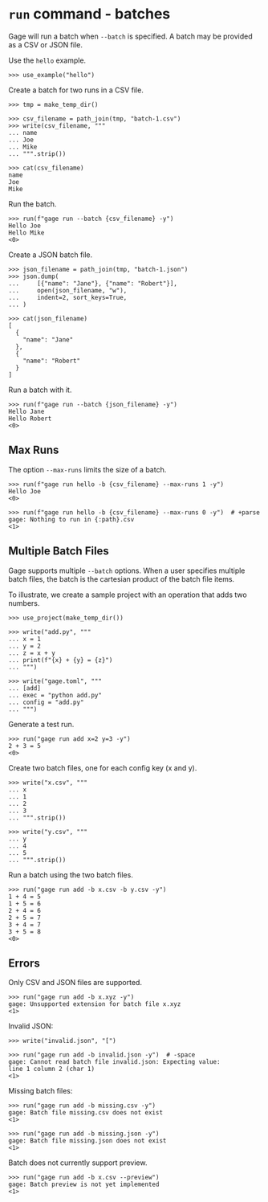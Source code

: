 # `run` command - batches

Gage will run a batch when `--batch` is specified. A batch may be
provided as a CSV or JSON file.

Use the `hello` example.

    >>> use_example("hello")

Create a batch for two runs in a CSV file.

    >>> tmp = make_temp_dir()

    >>> csv_filename = path_join(tmp, "batch-1.csv")
    >>> write(csv_filename, """
    ... name
    ... Joe
    ... Mike
    ... """.strip())

    >>> cat(csv_filename)
    name
    Joe
    Mike

Run the batch.

    >>> run(f"gage run --batch {csv_filename} -y")
    Hello Joe
    Hello Mike
    <0>

Create a JSON batch file.

    >>> json_filename = path_join(tmp, "batch-1.json")
    >>> json.dump(
    ...     [{"name": "Jane"}, {"name": "Robert"}],
    ...     open(json_filename, "w"),
    ...     indent=2, sort_keys=True,
    ... )

    >>> cat(json_filename)
    [
      {
        "name": "Jane"
      },
      {
        "name": "Robert"
      }
    ]

Run a batch with it.

    >>> run(f"gage run --batch {json_filename} -y")
    Hello Jane
    Hello Robert
    <0>

## Max Runs

The option `--max-runs` limits the size of a batch.

    >>> run(f"gage run hello -b {csv_filename} --max-runs 1 -y")
    Hello Joe
    <0>

    >>> run(f"gage run hello -b {csv_filename} --max-runs 0 -y")  # +parse
    gage: Nothing to run in {:path}.csv
    <1>

## Multiple Batch Files

Gage supports multiple `--batch` options. When a user specifies multiple
batch files, the batch is the cartesian product of the batch file items.

To illustrate, we create a sample project with an operation that adds
two numbers.

    >>> use_project(make_temp_dir())

    >>> write("add.py", """
    ... x = 1
    ... y = 2
    ... z = x + y
    ... print(f"{x} + {y} = {z}")
    ... """)

    >>> write("gage.toml", """
    ... [add]
    ... exec = "python add.py"
    ... config = "add.py"
    ... """)

Generate a test run.

    >>> run("gage run add x=2 y=3 -y")
    2 + 3 = 5
    <0>

Create two batch files, one for each config key (x and y).

    >>> write("x.csv", """
    ... x
    ... 1
    ... 2
    ... 3
    ... """.strip())

    >>> write("y.csv", """
    ... y
    ... 4
    ... 5
    ... """.strip())

Run a batch using the two batch files.

    >>> run("gage run add -b x.csv -b y.csv -y")
    1 + 4 = 5
    1 + 5 = 6
    2 + 4 = 6
    2 + 5 = 7
    3 + 4 = 7
    3 + 5 = 8
    <0>

## Errors

Only CSV and JSON files are supported.

    >>> run("gage run add -b x.xyz -y")
    gage: Unsupported extension for batch file x.xyz
    <1>

Invalid JSON:

    >>> write("invalid.json", "[")

    >>> run("gage run add -b invalid.json -y")  # -space
    gage: Cannot read batch file invalid.json: Expecting value:
    line 1 column 2 (char 1)
    <1>

Missing batch files:

    >>> run("gage run add -b missing.csv -y")
    gage: Batch file missing.csv does not exist
    <1>

    >>> run("gage run add -b missing.json -y")
    gage: Batch file missing.json does not exist
    <1>

Batch does not currently support preview.

    >>> run("gage run add -b x.csv --preview")
    gage: Batch preview is not yet implemented
    <1>

